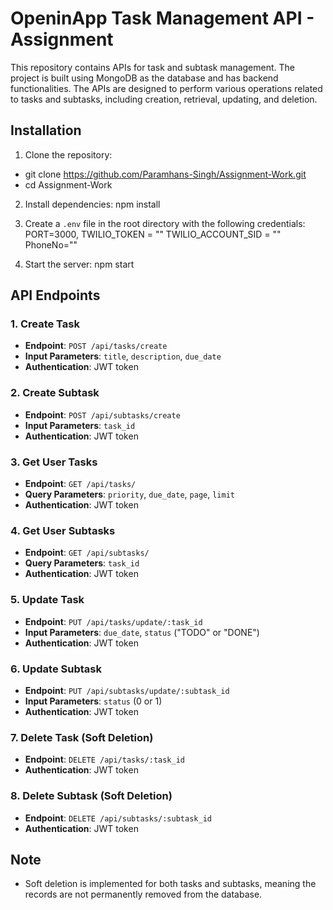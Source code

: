 # OpeninApp Task Management API - Assignment

This repository contains APIs for task and subtask management. The project is built using MongoDB as the database and has backend functionalities. The APIs are designed to perform various operations related to tasks and subtasks, including creation, retrieval, updating, and deletion.

## Installation

1. Clone the repository:
  - git clone https://github.com/Paramhans-Singh/Assignment-Work.git
  - cd Assignment-Work
  

2. Install dependencies:
   npm install

3. Create a `.env` file in the root directory with the following credentials:
   PORT=3000,
   TWILIO_TOKEN = ""
   TWILIO_ACCOUNT_SID = ""
   PhoneNo=""

4. Start the server:
    npm start
 
## API Endpoints

### 1. Create Task
- **Endpoint**: `POST /api/tasks/create`
- **Input Parameters**: `title`, `description`, `due_date`
- **Authentication**: JWT token

### 2. Create Subtask
- **Endpoint**: `POST /api/subtasks/create`
- **Input Parameters**: `task_id`
- **Authentication**: JWT token

### 3. Get User Tasks
- **Endpoint**: `GET /api/tasks/`
- **Query Parameters**: `priority`, `due_date`, `page`, `limit`
- **Authentication**: JWT token

### 4. Get User Subtasks
- **Endpoint**: `GET /api/subtasks/`
- **Query Parameters**: `task_id`
- **Authentication**: JWT token

### 5. Update Task
- **Endpoint**: `PUT /api/tasks/update/:task_id`
- **Input Parameters**: `due_date`, `status` ("TODO" or "DONE")
- **Authentication**: JWT token

### 6. Update Subtask
- **Endpoint**: `PUT /api/subtasks/update/:subtask_id`
- **Input Parameters**: `status` (0 or 1)
- **Authentication**: JWT token

### 7. Delete Task (Soft Deletion)
- **Endpoint**: `DELETE /api/tasks/:task_id`
- **Authentication**: JWT token

### 8. Delete Subtask (Soft Deletion)
- **Endpoint**: `DELETE /api/subtasks/:subtask_id`
- **Authentication**: JWT token

## Note
- Soft deletion is implemented for both tasks and subtasks, meaning the records are not permanently removed from the database.
